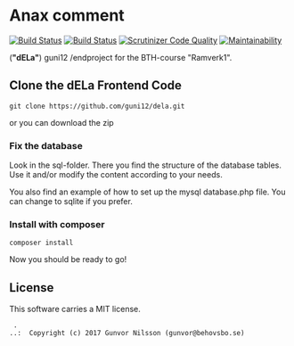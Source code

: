 Anax comment
==================================

[![Build Status](https://travis-ci.org/guni12/dela.svg?branch=master)](https://travis-ci.org/guni12/dela)
[![Build Status](https://scrutinizer-ci.com/g/guni12/dela/badges/build.png?b=master)](https://scrutinizer-ci.com/g/guni12/dela/build-status/master)
[![Scrutinizer Code Quality](https://scrutinizer-ci.com/g/guni12/dela/badges/quality-score.png?b=master)](https://scrutinizer-ci.com/g/guni12/dela/?branch=master)
[![Maintainability](https://api.codeclimate.com/v1/badges/2faf2369720e7502efd6/maintainability)](https://codeclimate.com/github/guni12/dela/maintainability)


(__"dELa"__) guni12 /endproject for the BTH-course "Ramverk1".



Clone the dELa Frontend Code
------------------


```
git clone https://github.com/guni12/dela.git
```
or you can download the zip


### Fix the database

Look in the sql-folder. There you find the structure of the database tables. Use it and/or modify the content according to your needs.

You also find an example of how to set up the mysql database.php file. You can change to sqlite if you prefer.


### Install with composer

```
composer install
```

Now you should be ready to go!


License
------------------

This software carries a MIT license.



```
 .  
..:  Copyright (c) 2017 Gunvor Nilsson (gunvor@behovsbo.se)
```

